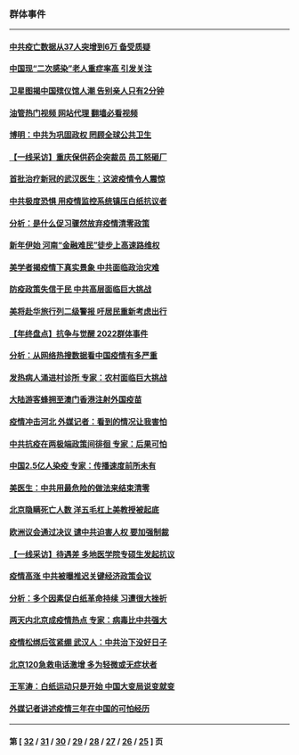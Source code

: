 ### 群体事件
---
#### [中共疫亡数据从37人突增到6万 备受质疑](../../pages/ncid279/n13907051.md?01170045) 
#### [中国现“二次感染”老人重症率高 引发关注](../../pages/ncid279/n13906493.md?01170045) 
#### [卫星图揭中国殡仪馆人潮 告别亲人只有2分钟](../../pages/ncid279/n13904053.md?01170045) 
#### [油管热门视频 网站代理 翻墙必看视频](http://138.2.39.72:81/youtube.html?epic-marker?01170045)
#### [博明：中共为巩固政权 罔顾全球公共卫生](../../pages/ncid279/n13901752.md?01170045) 
#### [【一线采访】重庆保供药企突裁员 员工怒砸厂](../../pages/ncid279/n13901673.md?01170045) 
#### [首批治疗新冠的武汉医生：这波疫情令人震惊](../../pages/ncid279/n13900313.md?01170045) 
#### [中共极度恐惧 用疫情监控系统镇压白纸抗议者](../../pages/ncid279/n13900225.md?01170045) 
#### [分析：是什么促习骤然放弃疫情清零政策](../../pages/ncid279/n13899652.md?01170045) 
#### [新年伊始 河南“金融难民”徒步上高速路维权](../../pages/ncid279/n13897842.md?01170045) 
#### [美学者揭疫情下真实景象 中共面临政治灾难](../../pages/ncid279/n13896569.md?01170045) 
#### [防疫政策失信于民 中共高层面临巨大挑战](../../pages/ncid279/n13894627.md?01170045) 
#### [美将赴华旅行列二级警报 吁居民重新考虑出行](../../pages/ncid279/n13894518.md?01170045) 
#### [【年终盘点】抗争与觉醒 2022群体事件](../../pages/ncid279/n13888314.md?01170045) 
#### [分析：从网络热搜数据看中国疫情有多严重](../../pages/ncid279/n13893186.md?01170045) 
#### [发热病人涌进村诊所 专家：农村面临巨大挑战](../../pages/ncid279/n13892271.md?01170045) 
#### [大陆游客蜂拥至澳门香港注射外国疫苗](../../pages/ncid279/n13892276.md?01170045) 
#### [疫情冲击河北 外媒记者：看到的情况让我害怕](../../pages/ncid279/n13891260.md?01170045) 
#### [中共抗疫在两极端政策间徘徊 专家：后果可怕](../../pages/ncid279/n13891235.md?01170045) 
#### [中国2.5亿人染疫 专家：传播速度前所未有](../../pages/ncid279/n13890708.md?01170045) 
#### [美医生：中共用最危险的做法来结束清零](../../pages/ncid279/n13889983.md?01170045) 
#### [北京隐瞒死亡人数 洋五毛杠上美教授被起底](../../pages/ncid279/n13886904.md?01170045) 
#### [欧洲议会通过决议 谴中共迫害人权 要加强制裁](../../pages/ncid279/n13885670.md?01170045) 
#### [【一线采访】待遇差 多地医学院专硕生发起抗议](../../pages/ncid279/n13883914.md?01170045) 
#### [疫情高涨 中共被曝推迟关键经济政策会议](../../pages/ncid279/n13884170.md?01170045) 
#### [分析：多个因素促白纸革命持续 习遭很大挫折](../../pages/ncid279/n13872455.md?01170045) 
#### [两天内北京成疫情热点 专家：病毒比中共强大](../../pages/ncid279/n13883440.md?01170045) 
#### [疫情松绑后弦紧绷 武汉人：中共治下没好日子](../../pages/ncid279/n13882348.md?01170045) 
#### [北京120急救电话激增 多为轻微或无症状者](../../pages/ncid279/n13882340.md?01170045) 
#### [王军涛：白纸运动只是开始 中国大变局说变就变](../../pages/ncid279/n13882183.md?01170045) 
#### [外媒记者讲述疫情三年在中国的可怕经历](../../pages/ncid279/n13881853.md?01170045) 

---
#### 第 [ [32](./32.md?01170045) / [31](./31.md?01170045) / [30](./30.md?01170045) / [29](./29.md?01170045) / [28](./28.md?01170045) / [27](./27.md?01170045) / [26](./26.md?01170045) / [25](./25.md?01170045) ] 页
